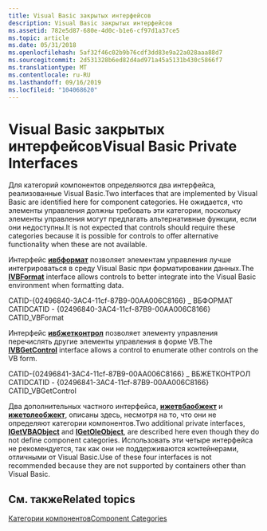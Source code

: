 ```yaml
---
title: Visual Basic закрытых интерфейсов
description: Visual Basic закрытых интерфейсов
ms.assetid: 782e5d87-680e-4d0c-b1e6-cf97d1a37ce5
ms.topic: article
ms.date: 05/31/2018
ms.openlocfilehash: 5af32f46c02b9b76cdf3dd83e9a22a028aaa88d7
ms.sourcegitcommit: 2d531328b6ed82d4ad971a45a5131b430c5866f7
ms.translationtype: MT
ms.contentlocale: ru-RU
ms.lasthandoff: 09/16/2019
ms.locfileid: "104068620"
---
```

# <a name="visual-basic-private-interfaces"></a><span data-ttu-id="e19a3-103">Visual Basic закрытых интерфейсов</span><span class="sxs-lookup"><span data-stu-id="e19a3-103">Visual Basic Private Interfaces</span></span>

<span data-ttu-id="e19a3-104">Для категорий компонентов определяются два интерфейса, реализованные Visual Basic.</span><span class="sxs-lookup"><span data-stu-id="e19a3-104">Two interfaces that are implemented by Visual Basic are identified here for component categories.</span></span> <span data-ttu-id="e19a3-105">Не ожидается, что элементы управления должны требовать эти категории, поскольку элементы управления могут предлагать альтернативные функции, если они недоступны.</span><span class="sxs-lookup"><span data-stu-id="e19a3-105">It is not expected that controls should require these categories because it is possible for controls to offer alternative functionality when these are not available.</span></span>

<span data-ttu-id="e19a3-106">Интерфейс [**ивбформат**](/windows/desktop/api/VbInterf/nn-vbinterf-ivbformat) позволяет элементам управления лучше интегрироваться в среду Visual Basic при форматировании данных.</span><span class="sxs-lookup"><span data-stu-id="e19a3-106">The [**IVBFormat**](/windows/desktop/api/VbInterf/nn-vbinterf-ivbformat) interface allows controls to better integrate into the Visual Basic environment when formatting data.</span></span>

<span data-ttu-id="e19a3-107">CATID-{02496840-3AC4-11cf-87B9-00AA006C8166} \_ ВБФОРМАТ CATID</span><span class="sxs-lookup"><span data-stu-id="e19a3-107">CATID - {02496840-3AC4-11cf-87B9-00AA006C8166} CATID\_VBFormat</span></span>

<span data-ttu-id="e19a3-108">Интерфейс [**ивбжетконтрол**](/windows/desktop/api/VbInterf/nn-vbinterf-ivbgetcontrol) позволяет элементу управления перечислять другие элементы управления в форме VB.</span><span class="sxs-lookup"><span data-stu-id="e19a3-108">The [**IVBGetControl**](/windows/desktop/api/VbInterf/nn-vbinterf-ivbgetcontrol) interface allows a control to enumerate other controls on the VB form.</span></span>

<span data-ttu-id="e19a3-109">CATID-{02496841-3AC4-11cf-87B9-00AA006C8166} \_ ВБЖЕТКОНТРОЛ CATID</span><span class="sxs-lookup"><span data-stu-id="e19a3-109">CATID - {02496841-3AC4-11cf-87B9-00AA006C8166} CATID\_VBGetControl</span></span>

<span data-ttu-id="e19a3-110">Два дополнительных частного интерфейса, [**ижетвбаобжект**](/windows/desktop/api/VbInterf/nn-vbinterf-igetvbaobject) и [**ижетолеобжект**](/windows/desktop/api/VbInterf/nn-vbinterf-igetoleobject), описаны здесь, несмотря на то, что они не определяют категории компонентов.</span><span class="sxs-lookup"><span data-stu-id="e19a3-110">Two additional private interfaces, [**IGetVBAObject**](/windows/desktop/api/VbInterf/nn-vbinterf-igetvbaobject) and [**IGetOleObject**](/windows/desktop/api/VbInterf/nn-vbinterf-igetoleobject), are described here even though they do not define component categories.</span></span> <span data-ttu-id="e19a3-111">Использовать эти четыре интерфейса не рекомендуется, так как они не поддерживаются контейнерами, отличными от Visual Basic.</span><span class="sxs-lookup"><span data-stu-id="e19a3-111">Use of these four interfaces is not recommended because they are not supported by containers other than Visual Basic.</span></span>

## <a name="related-topics"></a><span data-ttu-id="e19a3-112">См. также</span><span class="sxs-lookup"><span data-stu-id="e19a3-112">Related topics</span></span>

<dl> <dt>

[<span data-ttu-id="e19a3-113">Категории компонентов</span><span class="sxs-lookup"><span data-stu-id="e19a3-113">Component Categories</span></span>](component-categories.md)
</dt> </dl>

 

 




